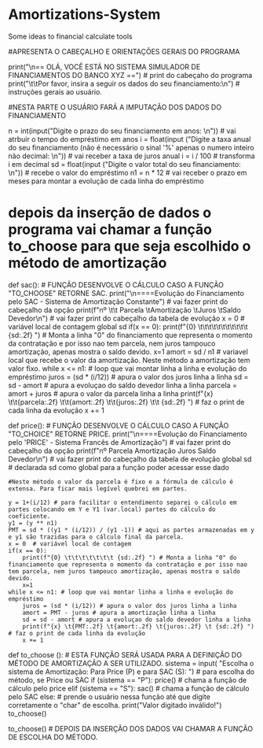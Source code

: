 # Amortizations-System
Some ideas to financial calculate tools

#APRESENTA O CABEÇALHO E ORIENTAÇÕES GERAIS DO PROGRAMA

print("\n== OLÁ, VOCÊ ESTÁ NO SISTEMA SIMULADOR DE FINANCIAMENTOS DO BANCO XYZ ==") # print do cabeçaho do programa
print("\t\tPor favor, insira a seguir os dados do seu financiamento:\n") # instruções gerais ao usuário.

#NESTA PARTE O USUÁRIO FARÁ A IMPUTAÇÃO DOS DADOS DO FINANCIAMENTO

n = int(input("Digite o prazo do seu financiamento em anos: \n")) # vai atrbuir o tempo do empréstimo em anos
i = float(input ("Digite a taxa anual do seu financiamento (não é necessário o sinal '%' apenas o numero inteiro não decimal: \n")) # vai receber a taxa de juros anual
i = i / 100 #  transforma i em decimal
sd = float(input ("Digite o valor total do seu financiamento: \n")) # recebe o valor do empréstimo
n1 = n * 12 # vai receber o prazo em meses para montar a evolução de cada linha do empréstimo

# depois da inserção de dados o programa vai chamar a função to_choose para que seja escolhido o método de amortização

def sac(): # FUNÇÃO DESENVOLVE O CÁLCULO CASO A FUNÇÃO "TO_CHOOSE" RETORNE  SAC.
    print("\n====Evolução do Financiamento pelo SAC - Sistema de Amortização Constante") # vai fazer print do cabeçalho da opção
    print(f"nº \t\t Parcela \tAmortização \tJuros \tSaldo Devedor\n") # vai fazer print do cabeçalho da tabela de evolução
    x = 0  # variável local de contagem
    global sd
    if(x == 0):
        print(f"{0} \t\t\t\t\t\t\t\t\t\t\t {sd:.2f} ") # Monta a linha "0" do financiamento que representa o momento da contratação e por isso nao tem parcela, nem juros tampouco amortização, apenas mostra o saldo devido.
        x=1
    amort = sd / n1  # variavel local que recebe o valor da amortização. Neste método a amortização tem valor fixo.
    while x <= n1: # loop que vai montar linha a linha e evolução do empréstimo
        juros = (sd * (i/12)) # apura o valor dos juros linha a linha
        sd = sd - amort # apura a evoluçao do saldo devedor linha a linha
        parcela = amort + juros # apura o valor da parcela linha a linha
        print(f"{x} \t\t{parcela:.2f} \t\t{amort:.2f} \t\t{juros:.2f} \t\t {sd:.2f} ") # faz o print de cada linha da evolução
        x += 1

def price(): # FUNÇÃO DESENVOLVE O CÁLCULO CASO A FUNÇÃO "TO_CHOICE" RETORNE PRICE.
    print("\n====Evolução do Financiamento pelo 'PRICE' - Sistema Francês de Amortização") # vai fazer print do cabeçalho da opção
    print(f"nº Parcela Amortização Juros Saldo Devedor\n") # vai fazer print do cabeçalho da tabela de evolução
    global sd # declarada sd como global para a função poder acessar esse dado

    #Neste método o valor da parcela é fixo e a fórmula de cálculo é extensa. Para ficar mais legível quebrei em partes.

    y = 1+(i/12) # para facilitar o entendimento separei o cálculo em partes colocando em Y e Y1 (var.local) partes do cálculo do coeficiente.
    y1 = (y ** n1)
    PMT = sd * ((y1 * (i/12)) / (y1 -1)) # aqui as partes armazenadas em y e y1 são trazidas para o cálculo final da parcela.
    x = 0  # variável local de contagem
    if(x == 0):
        print(f"{0} \t\t\t\t\t\t\t {sd:.2f} ") # Monta a linha "0" do financiamento que representa o momento da contratação e por isso nao tem parcela, nem juros tampouco amortização, apenas mostra o saldo devido.
        x=1
    while x <= n1: # loop que vai montar linha a linha e evolução do empréstimo
        juros = (sd * (i/12)) # apura o valor dos juros linha a linha
        amort = PMT - juros # apura a amortização linha a linha
        sd = sd - amort # apura a evoluçao do saldo devedor linha a linha
        print(f"{x} \t{PMT:.2f} \t{amort:.2f} \t{juros:.2f} \t {sd:.2f} ") # faz o print de cada linha da evolução
        x += 1

def to_choose (): # ESTA FUNÇÃO SERÁ USADA PARA A DEFINIÇÃO DO MÉTODO DE AMORTIZAÇÃO A SER UTILIZADO.
    sistema = input(
        "Escolha o sistema de Amortização: Para Price (P) e para SAC (S): ")  # para escolha do método, se Price ou SAC
    if (sistema == "P"):
        price() # chama a função de cálculo pelo price
    elif (sistema == "S"):
        sac() # chama a função de cálculo pelo SAC
    else: # prende o usuário nessa função  até que digite corretamente o "char" de escolha.
        print("Valor digitado inválido!")
        to_choose()

to_choose() # DEPOIS DA INSERÇÃO DOS DADOS VAI CHAMAR A FUNÇÃO DE ESCOLHA DO MÉTODO.
